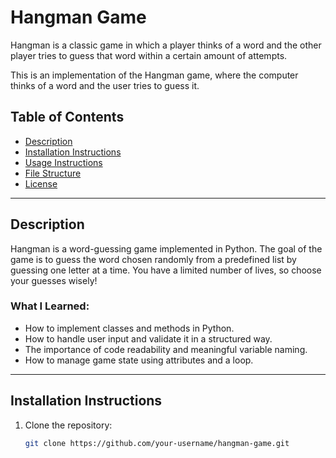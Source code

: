 # Hangman Game 
Hangman is a classic game in which a player thinks of a word and the other player tries to guess that word within a certain amount of attempts.

This is an implementation of the Hangman game, where the computer thinks of a word and the user tries to guess it. 

## **Table of Contents**
- [Description](#description)
- [Installation Instructions](#installation-instructions)
- [Usage Instructions](#usage-instructions)
- [File Structure](#file-structure)
- [License](#license)

---

## **Description**
Hangman is a word-guessing game implemented in Python. The goal of the game is to guess the word chosen randomly from a predefined list by guessing one letter at a time. You have a limited number of lives, so choose your guesses wisely! 

### What I Learned:
- How to implement classes and methods in Python.
- How to handle user input and validate it in a structured way.
- The importance of code readability and meaningful variable naming.
- How to manage game state using attributes and a loop.

---

## **Installation Instructions**

1. Clone the repository:
   ```bash
   git clone https://github.com/your-username/hangman-game.git
